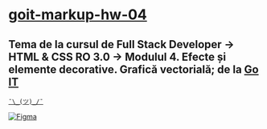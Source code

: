 # [goit-markup-hw-04](https://mesterum.github.io/goit-markup-hw-04/)

## Tema de la cursul de Full Stack Developer -> HTML & CSS RO 3.0 -> Modulul 4. Efecte și elemente decorative. Grafică vectorială; de la [Go IT](https://www.edu.goit.global/ro)

[`¯\_(ツ)_/¯`](https://www.edu.goit.global/ro/learn/16291737/17768522/17768544/homework)

[![Figma](https://static.figma.com/app/icon/1/maskable-192.png)](https://www.figma.com/file/TwjztGEkwMravGL9pPVt8l/Web-Studio-Homework-Project?node-id=1%3A229&mode=dev)
